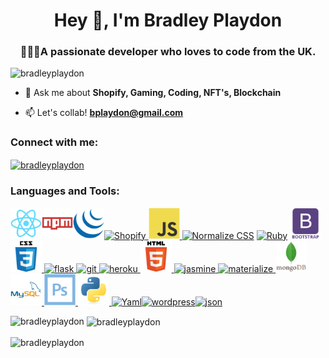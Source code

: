 <h1 align="center">Hey 🤙, I'm Bradley Playdon</h1>
<h3 align="center">🧑🏻‍🔧A passionate developer who loves to code from the UK.</h3>

<p align="left"> <img src="https://komarev.com/ghpvc/?username=bradleyplaydon&label=Profile%20views&color=0e75b6&style=flat" alt="bradleyplaydon" /> </p>

- 💬 Ask me about **Shopify, Gaming, Coding, NFT's, Blockchain**

- 📫 Let's collab! **bplaydon@gmail.com**

<h3 align="left">Connect with me:</h3>
<p align="left">
<a href="https://linkedin.com/in/bradleyplaydon" target="blank"><img align="center" src="https://www.vectorlogo.zone/logos/linkedin/linkedin-tile.svg" alt="bradleyplaydon" height="50" width="50" /></a>
</p>

<h3 align="left">Languages and Tools:</h3>
<p align="left"><a href="https://reactjs.org/"><img src="https://raw.githubusercontent.com/devicons/devicon/master/icons/react/react-original.svg" alt="React" width="50" height="50"></a><a href="npmjs.com"><img src="https://raw.githubusercontent.com/devicons/devicon/master/icons/npm/npm-original-wordmark.svg" alt="npm" width="50" height="50"></a><a href="https://jquery.com/"><img src="https://raw.githubusercontent.com/devicons/devicon/master/icons/jquery/jquery-plain.svg" alt="Jquery" width="50" height="50"></a><a href="https://www.shopify.co.uk"><img src="https://www.vectorlogo.zone/logos/shopify/shopify-icon.svg" alt="Shopify"></a><a href="https://developer.mozilla.org/en-US/docs/Web/JavaScript" target="_blank"> <img src="https://raw.githubusercontent.com/devicons/devicon/master/icons/javascript/javascript-original.svg" alt="javascript" width="50" height="50"/> </a><a href=""><img src="https://necolas.github.io/normalize.css/logo.svg" alt="Normalize CSS" width="50" height="50"></a> <a href="https://www.ruby-lang.org/en/"><img src="https://www.vectorlogo.zone/logos/ruby-lang/ruby-lang-icon.svg" alt="Ruby" width="50" height="50"></a> <a href="https://getbootstrap.com" target="_blank"> <img src="https://raw.githubusercontent.com/devicons/devicon/master/icons/bootstrap/bootstrap-plain-wordmark.svg" alt="bootstrap" width="50" height="50"/> </a><a href="https://www.w3schools.com/css/" target="_blank"> <img src="https://raw.githubusercontent.com/devicons/devicon/master/icons/css3/css3-original-wordmark.svg" alt="css3" width="50" height="50"/> </a> <a href="https://flask.palletsprojects.com/" target="_blank"> <img src="https://www.vectorlogo.zone/logos/pocoo_flask/pocoo_flask-icon.svg" alt="flask" width="50" height="50"/> </a> <a href="https://git-scm.com/" target="_blank"> <img src="https://www.vectorlogo.zone/logos/git-scm/git-scm-icon.svg" alt="git" width="50" height="50"/> </a> <a href="https://heroku.com" target="_blank"> <img src="https://www.vectorlogo.zone/logos/heroku/heroku-icon.svg" alt="heroku" width="50" height="50"/> </a> <a href="https://www.w3.org/html/" target="_blank"> <img src="https://raw.githubusercontent.com/devicons/devicon/master/icons/html5/html5-original-wordmark.svg" alt="html5" width="50" height="50"/> </a> <a href="https://jasmine.github.io/" target="_blank"> <img src="https://www.vectorlogo.zone/logos/jasmine/jasmine-icon.svg" alt="jasmine" width="50" height="50"/> </a> <a href="https://materializecss.com/" target="_blank"> <img src="https://raw.githubusercontent.com/prplx/svg-logos/5585531d45d294869c4eaab4d7cf2e9c167710a9/svg/materialize.svg" alt="materialize" width="50" height="50"/> </a> <a href="https://www.mongodb.com/" target="_blank"> <img src="https://raw.githubusercontent.com/devicons/devicon/master/icons/mongodb/mongodb-original-wordmark.svg" alt="mongodb" width="50" height="50"/> </a> <a href="https://www.mysql.com/" target="_blank"> <img src="https://raw.githubusercontent.com/devicons/devicon/master/icons/mysql/mysql-original-wordmark.svg" alt="mysql" width="50" height="50"/> </a> <a href="https://www.photoshop.com/en" target="_blank"> <img src="https://raw.githubusercontent.com/devicons/devicon/master/icons/photoshop/photoshop-line.svg" alt="photoshop" width="50" height="50"/> </a> <a href="https://www.python.org" target="_blank"> <img src="https://raw.githubusercontent.com/devicons/devicon/master/icons/python/python-original.svg" alt="python" width="50" height="50"/> </a><a href="https://yaml.org/"><img src="https://www.vectorlogo.zone/logos/yaml/yaml-icon.svg" alt="Yaml" width="50" height="50"></a><a href="https://wordpress.com/"><img src="https://www.vectorlogo.zone/logos/wordpress/wordpress-icon.svg" alt="wordpress" width="50" height="50"></a><a href="https://www.json.org/json-en.html"><img src="https://www.vectorlogo.zone/logos/json/json-ar21.svg" alt="json"></a> </p>

<p><img align="left" src="https://github-readme-stats.vercel.app/api/top-langs?username=bradleyplaydon&show_icons=true&locale=en&layout=compact" alt="bradleyplaydon" /></p>

<p>&nbsp;<img align="center" src="https://github-readme-stats.vercel.app/api?username=bradleyplaydon&show_icons=true&locale=en" alt="bradleyplaydon" /></p>

<p><img align="center" src="https://github-readme-streak-stats.herokuapp.com/?user=bradleyplaydon&" alt="bradleyplaydon" /></p>
